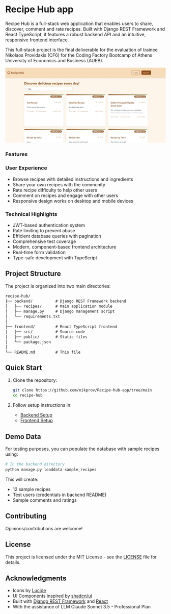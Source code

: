 # Recipe Hub app

Recipe Hub is a full-stack web application that enables users to share, discover, comment and rate recipes. Built with Django REST Framework and React TypeScript, it features a robust backend API and an intuitive, responsive frontend interface.

This full-stack project is the final deliverable for the evaluation of trainee Nikolaos Providakis (CF6) for the Coding Factory Bootcamp of Athens University of Economics and Business (AUEB).

![Recipe Hub Screenshot](screenshots/recipe-hub-app-thumb.jpg)

### Features ###

### User Experience
- Browse recipes with detailed instructions and ingredients
- Share your own recipes with the community
- Rate recipe difficulty to help other users
- Comment on recipes and engage with other users
- Responsive design works on desktop and mobile devices

### Technical Highlights
- JWT-based authentication system
- Rate limiting to prevent abuse
- Efficient database queries with pagination
- Comprehensive test coverage
- Modern, component-based frontend architecture
- Real-time form validation
- Type-safe development with TypeScript

## Project Structure

The project is organized into two main directories:

```
recipe-hub/
├── backend/          # Django REST Framework backend
│   ├── recipes/      # Main application module
│   ├── manage.py     # Django management script
│   └── requirements.txt
│
├── frontend/         # React TypeScript frontend
│   ├── src/          # Source code
│   ├── public/       # Static files
│   └── package.json
│
└── README.md         # This file
```

## Quick Start

1. Clone the repository:
   ```bash
   git clone https://github.com/nikprov/Recipe-hub-app/tree/main
   cd recipe-hub
   ```

2. Follow setup instructions in:
   - [Backend Setup](recipe_hub_backend/readme_backend.md)
   - [Frontend Setup](recipe-hub-frontend/readme-frontend.md)

## Demo Data

For testing purposes, you can populate the database with sample recipes using:

```bash
# In the backend directory
python manage.py loaddata sample_recipes
```

This will create:
- 12 sample recipes
- Test users (credentials in backend README)
- Sample comments and ratings

## Contributing

Opinions/contributions are welcome! 

## License

This project is licensed under the MIT License - see the [LICENSE](LICENSE) file for details.

## Acknowledgments

- Icons by [Lucide](https://lucide.dev/)
- UI Components inspired by [shadcn/ui](https://ui.shadcn.com/)
- Built with [Django REST Framework](https://www.django-rest-framework.org/) and [React](https://reactjs.org/)
- With the assistance of LLM Claude Sonnet 3.5 - Professional Plan
